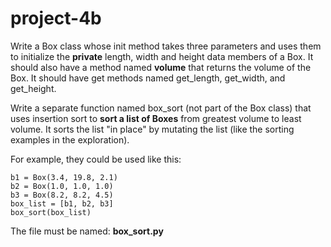 # project-4b

Write a Box class whose init method takes three parameters and uses them to initialize the **private** length, width and height data members of a Box.  It should also have a method named **volume** that returns the volume of the Box.  It should have get methods named get_length, get_width, and get_height.

Write a separate function named box_sort (not part of the Box class) that uses insertion sort to **sort a list of Boxes** from greatest volume to least volume. It sorts the list "in place" by mutating the list (like the sorting examples in the exploration).

For example, they could be used like this:
```
b1 = Box(3.4, 19.8, 2.1)
b2 = Box(1.0, 1.0, 1.0)
b3 = Box(8.2, 8.2, 4.5)
box_list = [b1, b2, b3]
box_sort(box_list)
```

The file must be named: **box_sort.py**
